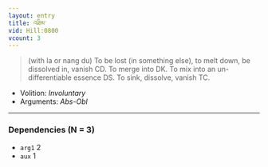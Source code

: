 ```yaml
---
layout: entry
title: འཐིམ་
vid: Hill:0800
vcount: 3
---
```

> (with la or nang du) To be lost (in something else), to melt down, be dissolved in, vanish CD\. To merge into DK\. To mix into an un-differentiable essence DS\. To sink, dissolve, vanish TC\.

* Volition: _Involuntary_
* Arguments: _Abs-Obl_

---

### Dependencies (N = 3)
* `arg1` 2
* `aux` 1
